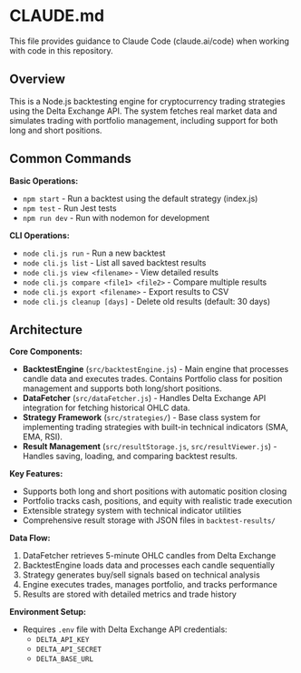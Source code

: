 # CLAUDE.md

This file provides guidance to Claude Code (claude.ai/code) when working with code in this repository.

## Overview

This is a Node.js backtesting engine for cryptocurrency trading strategies using the Delta Exchange API. The system fetches real market data and simulates trading with portfolio management, including support for both long and short positions.

## Common Commands

**Basic Operations:**
- `npm start` - Run a backtest using the default strategy (index.js)
- `npm test` - Run Jest tests
- `npm run dev` - Run with nodemon for development

**CLI Operations:**
- `node cli.js run` - Run a new backtest
- `node cli.js list` - List all saved backtest results
- `node cli.js view <filename>` - View detailed results
- `node cli.js compare <file1> <file2>` - Compare multiple results
- `node cli.js export <filename>` - Export results to CSV
- `node cli.js cleanup [days]` - Delete old results (default: 30 days)

## Architecture

**Core Components:**

- **BacktestEngine** (`src/backtestEngine.js`) - Main engine that processes candle data and executes trades. Contains Portfolio class for position management and supports both long/short positions.
- **DataFetcher** (`src/dataFetcher.js`) - Handles Delta Exchange API integration for fetching historical OHLC data.
- **Strategy Framework** (`src/strategies/`) - Base class system for implementing trading strategies with built-in technical indicators (SMA, EMA, RSI).
- **Result Management** (`src/resultStorage.js`, `src/resultViewer.js`) - Handles saving, loading, and comparing backtest results.

**Key Features:**
- Supports both long and short positions with automatic position closing
- Portfolio tracks cash, positions, and equity with realistic trade execution
- Extensible strategy system with technical indicator utilities
- Comprehensive result storage with JSON files in `backtest-results/`

**Data Flow:**
1. DataFetcher retrieves 5-minute OHLC candles from Delta Exchange
2. BacktestEngine loads data and processes each candle sequentially
3. Strategy generates buy/sell signals based on technical analysis
4. Engine executes trades, manages portfolio, and tracks performance
5. Results are stored with detailed metrics and trade history

**Environment Setup:**
- Requires `.env` file with Delta Exchange API credentials:
  - `DELTA_API_KEY`
  - `DELTA_API_SECRET`
  - `DELTA_BASE_URL`